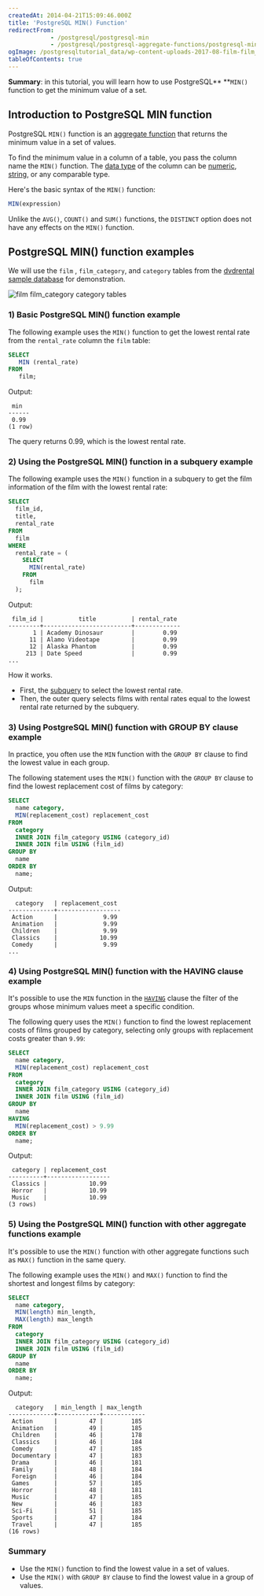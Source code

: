 ```yaml
---
createdAt: 2014-04-21T15:09:46.000Z
title: 'PostgreSQL MIN() Function'
redirectFrom:
            - /postgresql/postgresql-min 
            - /postgresql/postgresql-aggregate-functions/postgresql-min-function
ogImage: /postgresqltutorial_data/wp-content-uploads-2017-08-film-film_category-category-tables.png
tableOfContents: true
---
```


**Summary**: in this tutorial, you will learn how to use PostgreSQL\*\* \*\*`MIN()` function to get the minimum value of a set.

## Introduction to PostgreSQL MIN function

PostgreSQL `MIN()` function is an [aggregate function](/postgresql/postgresql-aggregate-functions) that returns the minimum value in a set of values.

To find the minimum value in a column of a table, you pass the column name the `MIN()` function. The [data type](/postgresql/postgresql-data-types) of the column can be [numeric](/postgresql/postgresql-tutorial/postgresql-integer), [string](/postgresql/postgresql-tutorial/postgresql-char-varchar-text), or any comparable type.

Here's the basic syntax of the `MIN()` function:

```sql
MIN(expression)
```

Unlike the `AVG()`, `COUNT()` and `SUM()` functions, the `DISTINCT` option does not have any effects on the `MIN()` function.

## PostgreSQL MIN() function examples

We will use the `film` , `film_category`, and `category` tables from the [dvdrental sample database](/postgresql/postgresql-getting-started/postgresql-sample-database) for demonstration.

![film film_category category tables](/postgresqltutorial_data/wp-content-uploads-2017-08-film-film_category-category-tables.png)

### 1) Basic PostgreSQL MIN() function example

The following example uses the `MIN()` function to get the lowest rental rate from the `rental_rate` column the `film` table:

```sql
SELECT
   MIN (rental_rate)
FROM
   film;
```

Output:

```
 min
------
 0.99
(1 row)
```

The query returns 0.99, which is the lowest rental rate.

### 2) Using the PostgreSQL MIN() function in a subquery example

The following example uses the `MIN()` function in a subquery to get the film information of the film with the lowest rental rate:

```sql
SELECT
  film_id,
  title,
  rental_rate
FROM
  film
WHERE
  rental_rate = (
    SELECT
      MIN(rental_rate)
    FROM
      film
  );
```

Output:

```
 film_id |          title          | rental_rate
---------+-------------------------+-------------
       1 | Academy Dinosaur        |        0.99
      11 | Alamo Videotape         |        0.99
      12 | Alaska Phantom          |        0.99
     213 | Date Speed              |        0.99
...
```

How it works.

- First, the [subquery](/postgresql/postgresql-subquery) to select the lowest rental rate.
- Then, the outer query selects films with rental rates equal to the lowest rental rate returned by the subquery.

### 3) Using PostgreSQL MIN() function with GROUP BY clause example

In practice, you often use the `MIN` function with the `GROUP BY` clause to find the lowest value in each group.

The following statement uses the `MIN()` function with the `GROUP BY` clause to find the lowest replacement cost of films by category:

```sql
SELECT
  name category,
  MIN(replacement_cost) replacement_cost
FROM
  category
  INNER JOIN film_category USING (category_id)
  INNER JOIN film USING (film_id)
GROUP BY
  name
ORDER BY
  name;
```

Output:

```
  category   | replacement_cost
-------------+------------------
 Action      |             9.99
 Animation   |             9.99
 Children    |             9.99
 Classics    |            10.99
 Comedy      |             9.99
...
```

### 4) Using PostgreSQL MIN() function with the HAVING clause example

It's possible to use the `MIN` function in the [`HAVING`](/postgresql/postgresql-having) clause the filter of the groups whose minimum values meet a specific condition.

The following query uses the `MIN()` function to find the lowest replacement costs of films grouped by category, selecting only groups with replacement costs greater than `9.99`:

```sql
SELECT
  name category,
  MIN(replacement_cost) replacement_cost
FROM
  category
  INNER JOIN film_category USING (category_id)
  INNER JOIN film USING (film_id)
GROUP BY
  name
HAVING
  MIN(replacement_cost) > 9.99
ORDER BY
  name;
```

Output:

```
 category | replacement_cost
----------+------------------
 Classics |            10.99
 Horror   |            10.99
 Music    |            10.99
(3 rows)
```

### 5) Using the PostgreSQL MIN() function with other aggregate functions example

It's possible to use the `MIN()` function with other aggregate functions such as `MAX()` function in the same query.

The following example uses the `MIN()` and `MAX()` function to find the shortest and longest films by category:

```sql
SELECT
  name category,
  MIN(length) min_length,
  MAX(length) max_length
FROM
  category
  INNER JOIN film_category USING (category_id)
  INNER JOIN film USING (film_id)
GROUP BY
  name
ORDER BY
  name;
```

Output:

```
  category   | min_length | max_length
-------------+------------+------------
 Action      |         47 |        185
 Animation   |         49 |        185
 Children    |         46 |        178
 Classics    |         46 |        184
 Comedy      |         47 |        185
 Documentary |         47 |        183
 Drama       |         46 |        181
 Family      |         48 |        184
 Foreign     |         46 |        184
 Games       |         57 |        185
 Horror      |         48 |        181
 Music       |         47 |        185
 New         |         46 |        183
 Sci-Fi      |         51 |        185
 Sports      |         47 |        184
 Travel      |         47 |        185
(16 rows)
```

### Summary

- Use the `MIN()` function to find the lowest value in a set of values.
- Use the `MIN()` with `GROUP BY` clause to find the lowest value in a group of values.
